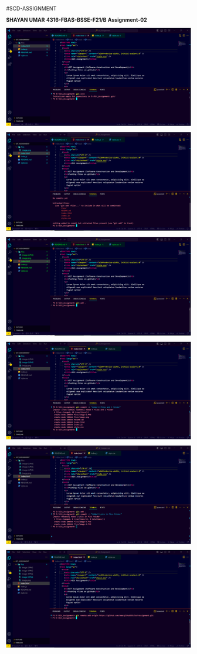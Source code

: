 #SCD-ASSIGNMENT

**SHAYAN UMAR**
**4316-FBAS-BSSE-F21/B**
**Assignment-02**


![git init](./Pics/image-1.png)

![git status](./Pics/image-2.PNG)

![git add .](./Pics/image-3.png)

![git commit](./Pics/image-4.png)

![git add . commit ](./Pics/image-5.png)

![git remote](./Pics/image-6.png)

